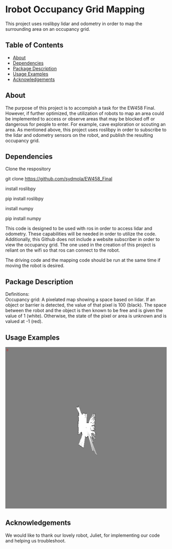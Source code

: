 # Irobot Occupancy Grid Mapping

This project uses roslibpy lidar and odometry in order to map the surrounding area on an occupancy grid.

## Table of Contents

- [About](#about)
- [Dependencies](#dependencies)
- [Package Description](#packagedescription)
- [Usage Examples](#usageexamples)
- [Acknowledgements](#acknowledgements)
  

## About

The purpose of this project is to accompish a task for the EW458 Final. However, if further optimized, the utilization of robots to map an area could be implemented to access or observe areas that may be blocked off or dangerous for people to enter. For example, cave exploration or scouting an area. 
As mentioned above, this project uses roslibpy in order to subscribe to the lidar and odometry sensors on the robot, and publish the resulting occupancy grid.


## Dependencies

Clone the respository  

git clone https://github.com/sydmola/EW458_Final  

install roslibpy  

  pip install roslibpy  

install numpy  

  pip install numpy  
  

This code is designed to be used with ros in order to access lidar and odometry. These capabilities will be needed in order to utilize the code. Additionally, this Github does not include a website subscriber in order to view the occupancy grid. The one used in the creation of this project is reliant on the wifi so that ros can connect to the robot.  


The driving code and the mapping code should be run at the same time if moving the robot is desired.

## Package Description

Definitions:  
Occupancy grid: A pixelated map showing a space based on lidar. If an object or barrier is detected, the value of that pixel is 100 (black). The space between the robot and the object is then known to be free and is given the value of 1 (white). Otherwise, the state of the pixel or area is unknown and is valued at -1 (red).


## Usage Examples

<img src="./map1.gif"/>


## Acknowledgements

We would like to thank our lovely robot, Juliet, for implementing our code and helping us troubleshoot.
